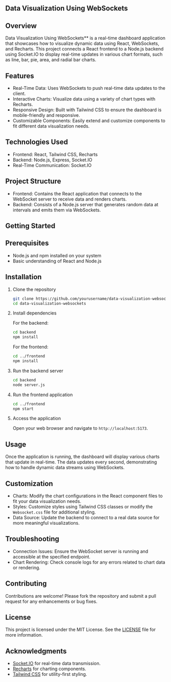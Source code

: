 ## Data Visualization Using WebSockets

## Overview

Data Visualization Using WebSockets** is a real-time dashboard application that showcases how to visualize dynamic data using React, WebSockets, and Recharts. This project connects a React frontend to a Node.js backend using Socket.IO to display real-time updates in various chart formats, such as line, bar, pie, area, and radial bar charts.

## Features
- Real-Time Data: Uses WebSockets to push real-time data updates to the client.
- Interactive Charts: Visualize data using a variety of chart types with Recharts.
- Responsive Design: Built with Tailwind CSS to ensure the dashboard is mobile-friendly and responsive.
- Customizable Components: Easily extend and customize components to fit different data visualization needs.

## Technologies Used

- Frontend: React, Tailwind CSS, Recharts
- Backend: Node.js, Express, Socket.IO
- Real-Time Communication: Socket.IO

## Project Structure

- Frontend: Contains the React application that connects to the WebSocket server to receive data and renders charts.
- Backend: Consists of a Node.js server that generates random data at intervals and emits them via WebSockets.

## Getting Started

## Prerequisites

- Node.js and npm installed on your system
- Basic understanding of React and Node.js

## Installation

1. Clone the repository

   ```bash
   git clone https://github.com/yourusername/data-visualization-websockets.git
   cd data-visualization-websockets
   ```

2. Install dependencies

   For the backend:
   ```bash
   cd backend
   npm install
   ```

   For the frontend:
   ```bash
   cd ../frontend
   npm install
   ```

3. Run the backend server

   ```bash
   cd backend
   node server.js
   ```

4. Run the frontend application

   ```bash
   cd ../frontend
   npm start
   ```

5. Access the application

   Open your web browser and navigate to `http://localhost:5173`.

## Usage

Once the application is running, the dashboard will display various charts that update in real-time. The data updates every second, demonstrating how to handle dynamic data streams using WebSockets.

## Customization

- Charts: Modify the chart configurations in the React component files to fit your data visualization needs.
- Styles: Customize styles using Tailwind CSS classes or modify the `Websocket.css` file for additional styling.
- Data Source: Update the backend to connect to a real data source for more meaningful visualizations.

## Troubleshooting

- Connection Issues: Ensure the WebSocket server is running and accessible at the specified endpoint.
- Chart Rendering: Check console logs for any errors related to chart data or rendering.

## Contributing

Contributions are welcome! Please fork the repository and submit a pull request for any enhancements or bug fixes.

## License

This project is licensed under the MIT License. See the [LICENSE](LICENSE) file for more information.

## Acknowledgments

- [Socket.IO](https://socket.io) for real-time data transmission.
- [Recharts](https://recharts.org) for charting components.
- [Tailwind CSS](https://tailwindcss.com) for utility-first styling.

